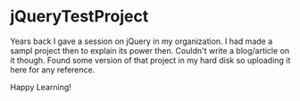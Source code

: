 # jQueryTestProject
 
Years back I gave a session on jQuery in my organization. I had made a sampl project then to explain its power then. Couldn't write a blog/article on it though. Found some version of that project in my hard disk so uploading it here for any reference. 

Happy Learning!
